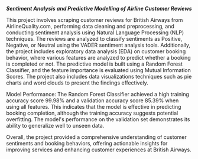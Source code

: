 ***Sentiment Analysis and Predictive Modelling of Airline Customer Reviews***

This project involves scraping customer reviews for British Airways from AirlineQuality.com, performing data cleaning and preprocessing, and conducting sentiment analysis using Natural Language Processing (NLP) techniques.
The reviews are analyzed to classify sentiments as Positive, Negative, or Neutral using the VADER sentiment analysis tools.
Additionally, the project includes exploratory data analysis (EDA) on customer booking behavior, where various features are analyzed to predict whether a booking is completed or not.
The predictive model is built using a Random Forest Classifier, and the feature importance is evaluated using Mutual Information Scores.
The project also includes data visualizations techniques such as pie charts and word clouds to present the findings effectively.

Model Performance:
The Random Forest Classifier achieved a high training accuracy score 99.98% and a validation accuracy score 85.39% when using all features.
This indicates that the model is effective in predicting booking completion, although the training accuracy suggests potential overfitting.
The model's performance on the validation set demonstrates its ability to generalize well to unseen data.

Overall, the project provided a comprehensive understanding of customer sentiments and booking behaviors, offering actionable insights for improving services and enhancing customer experiences at British Airways.
